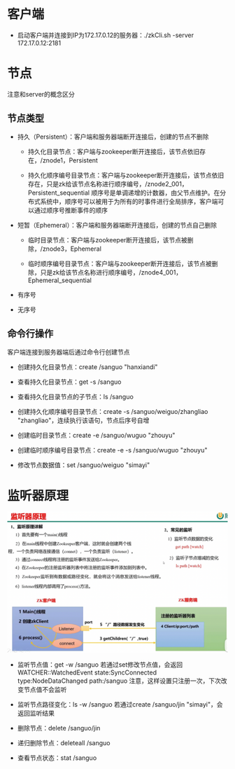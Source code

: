 # 客户端

- 启动客户端并连接到IP为172.17.0.12的服务器：./zkCli.sh -server 172.17.0.12:2181

# 节点

注意和server的概念区分

## 节点类型

- 持久（Persistent）：客户端和服务器端断开连接后，创建的节点不删除

    - 持久化目录节点：客户端与zookeeper断开连接后，该节点依旧存在，/znode1，Persistent
    
    - 持久化顺序编号目录节点：客户端与zookeeper断开连接后，该节点依旧存在，只是zk给该节点名称进行顺序编号，/znode2_001，Persistent_sequential
    顺序号是单调递增的计数器，由父节点维护。在分布式系统中，顺序号可以被用于为所有的时事件进行全局排序，客户端可以通过顺序号推断事件的顺序

- 短暂（Ephemeral）：客户端和服务器端断开连接后，创建的节点自己删除

    - 临时目录节点：客户端与zookeeper断开连接后，该节点被删除，/znode3，Ephemeral
    
    - 临时顺序编号目录节点：客户端与zookeeper断开连接后，该节点被删除，只是zk给该节点名称进行顺序编号，/znode4_001，Ephemeral_sequential

- 有序号

- 无序号

## 命令行操作

客户端连接到服务器端后通过命令行创建节点

- 创建持久化目录节点：create /sanguo "hanxiandi"

- 查看持久化目录节点：get -s /sanguo

- 查看持久化目录节点的子节点：ls /sanguo

- 创建持久化顺序编号目录节点：create -s /sanguo/weiguo/zhangliao "zhangliao"，连续执行该语句，节点后序号自增

- 创建临时目录节点：create -e /sanguo/wuguo "zhouyu"

- 创建临时顺序编号目录节点：create -e -s /sanguo/wuguo "zhouyu"

- 修改节点数据值：set /sanguo/weiguo "simayi"

# 监听器原理

![img.png](img/img.png)

- 监听节点值：get -w /sanguo 若通过set修改节点值，会返回WATCHER::WatchedEvent state:SyncConnected type:NodeDataChanged path:/sanguo
  注意，这样设置只注册一次，下次改变节点值不会监听
  
- 监听节点路径变化：ls -w /sanguo 若通过create /sanguo/jin "simayi"，会返回监听结果

- 删除节点：delete /sanguo/jin

- 递归删除节点：deleteall /sanguo

- 查看节点状态：stat /sanguo